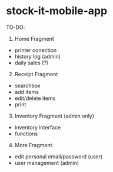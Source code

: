 # stock-it-mobile-app

TO-DO: <br>
1. Home Fragment
- printer conection
- history log (admin)
- daily sales (?)
2. Receipt Fragment
- searchbox
- add items
- edit/delete items
- print
3. Inventory Fragment (admin only)
- inventory interface
- functions
4. More Fragment
- edit personal email/password (user)
- user management (admin)
